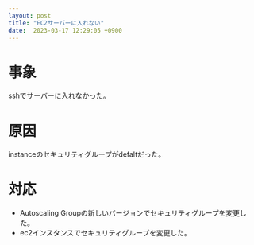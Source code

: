 ```yaml
---
layout: post
title: "EC2サーバーに入れない"
date:  2023-03-17 12:29:05 +0900
---
```


# 事象
sshでサーバーに入れなかった。

# 原因
instanceのセキュリティグループがdefaltだった。

# 対応
- Autoscaling Groupの新しいバージョンでセキュリティグループを変更した。
- ec2インスタンスでセキュリティグループを変更した。
